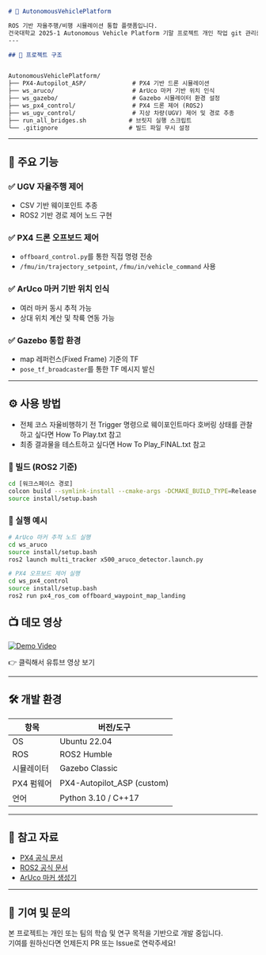 ```markdown
# 🚗 AutonomousVehiclePlatform

ROS 기반 자율주행/비행 시뮬레이션 통합 플랫폼입니다.  
건국대학교 2025-1 Autonomous Vehicle Platform 기말 프로젝트 개인 작업 git 관리를 위해 생성하였습니다.
---

## 📁 프로젝트 구조


AutonomousVehiclePlatform/
├── PX4-Autopilot_ASP/             # PX4 기반 드론 시뮬레이션
├── ws_aruco/                      # ArUco 마커 기반 위치 인식
├── ws_gazebo/                     # Gazebo 시뮬레이터 환경 설정
├── ws_px4_control/                # PX4 드론 제어 (ROS2)
├── ws_ugv_control/                # 지상 차량(UGV) 제어 및 경로 추종
├── run_all_bridges.sh            # 브릿지 실행 스크립트
└── .gitignore                    # 빌드 파일 무시 설정
```

---

## 🚀 주요 기능

### ✅ UGV 자율주행 제어
- CSV 기반 웨이포인트 추종
- ROS2 기반 경로 제어 노드 구현

### ✅ PX4 드론 오프보드 제어
- `offboard_control.py`를 통한 직접 명령 전송
- `/fmu/in/trajectory_setpoint`, `/fmu/in/vehicle_command` 사용

### ✅ ArUco 마커 기반 위치 인식
- 여러 마커 동시 추적 가능
- 상대 위치 계산 및 착륙 연동 가능

### ✅ Gazebo 통합 환경
- map 레퍼런스(Fixed Frame) 기준의 TF
- `pose_tf_broadcaster`를 통한 TF 메시지 발신

---

## ⚙️ 사용 방법
- 전체 코스 자율비행하기 전 Trigger 명령으로 웨이포인트마다 호버링 상태를 관찰하고 싶다면 How To Play.txt 참고
- 최종 결과물을 테스트하고 싶다면 How To Play_FINAL.txt 참고

### 🔧 빌드 (ROS2 기준)

```bash
cd [워크스페이스 경로]
colcon build --symlink-install --cmake-args -DCMAKE_BUILD_TYPE=Release
source install/setup.bash
```

### 🚀 실행 예시

```bash
# ArUco 마커 추적 노드 실행
cd ws_aruco
source install/setup.bash
ros2 launch multi_tracker x500_aruco_detector.launch.py

# PX4 오프보드 제어 실행
cd ws_px4_control
source install/setup.bash
ros2 run px4_ros_com offboard_waypoint_map_landing
```

## 📺 데모 영상

[![Demo Video](https://img.youtube.com/vi/iVzSpW8ZjFI/0.jpg)](https://www.youtube.com/watch?v=iVzSpW8ZjFI)

👉 클릭해서 유튜브 영상 보기


---

## 🛠️ 개발 환경

| 항목            | 버전/도구               |
|-----------------|------------------------|
| OS              | Ubuntu 22.04           |
| ROS             | ROS2 Humble            |
| 시뮬레이터      | Gazebo Classic         |
| PX4 펌웨어      | PX4-Autopilot_ASP (custom) |
| 언어            | Python 3.10 / C++17    |

---

## 🔗 참고 자료

- [PX4 공식 문서](https://docs.px4.io/)
- [ROS2 공식 문서](https://docs.ros.org/en/humble/)
- [ArUco 마커 생성기](https://chev.me/arucogen/)

---

## 🤝 기여 및 문의

본 프로젝트는 개인 또는 팀의 학습 및 연구 목적을 기반으로 개발 중입니다.  
기여를 원하신다면 언제든지 PR 또는 Issue로 연락주세요!
```
